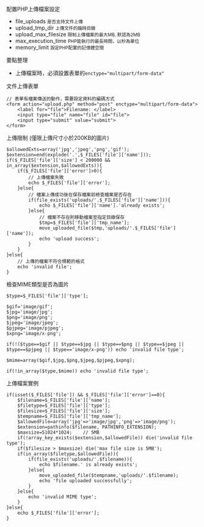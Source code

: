 配置PHP上傳檔案設定
- file_uploads <small>是否支持文件上傳</small>
- upload_tmp_dir <small>上傳文件的臨時目錄</small>
- upload_max_filesize <small>限制上傳檔案的最大MB, 默認為2MB</small>
- max_execution_time <small>PHP能執行的最長時間，以秒為單位</small>
- memory_limit <small>設定PHP配置的記憶體空間</small>

要點整理
- 上傳檔案時，必須設置表單的`enctype="multipart/form-data"`

文件上傳表單
```
// 表單有檔案傳送的動作，需要設定資料的編碼方式
<form action="upload.php" method="post" enctype="multipart/form-data">
	<label for="file">Filename: </label>
	<input type="file" name="file" id="file">
	<input type="submit" value="submit">
</form>
```

上傳限制 (僅限上傳尺寸小於200KB的圖片)
```
$allowedExts=array('jpg','jpeg','png','gif');
$extension=end(explode('.',$_FILES['file']['name']));
if($_FILES['file']['size'] < 200000 && in_array($extension,$allowedExts)){
	if($_FILES['file']['error']>0){
		// 上傳檔案失敗
		echo $_FILES['file']['error'];		
	}else{
		// 檔案上傳成功後在保存檔案前檢查檔案是否存在
		if(file_exists('uploads/'.$_FILES['file']['name'])){
			echo $_FILES['file']['name'].'already exists';
		}else{
			// 檔案不存在則移動檔案至指定目錄保存
			$tmp=$_FILES['file']['tmp_name'];
			move_uploaded_file($tmp,'uploads/'.$_FILES['file']['name']);
			echo 'upload success';
		}
	}
}else{
	// 上傳的檔案不符合規範的格式
	echo 'invalid file';
}
```

檢查MIME類型是否為圖片
```
$type=$_FILES['file']['type'];

$gif='image/gif';
$jpg='image/jpg';
$png='image/png';
$jpeg='image/jpeg';
$pjpeg='image/pjpeg';
$xpng='image/x-png';

if(!($type==$gif || $type==$jpg || $type==$png || $type==$jpeg || $type==$pjpeg || $type=='image/x-png')) echo 'invalid file type';

$mime=array($gif,$jpg,$png,$jpeg,$pjpeg,$xpng);

if(!in_array($type,$mime)) echo 'invalid file type';
```

上傳檔案實例
```
if(isset($_FILES['file']) && $_FILES['file']['error']==0){
	$filename=$_FILES['file']['name'];
	$filetype=$_FILES['file']['type'];
	$filesize=$_FILES['file']['size'];
	$tempname=$_FILES['file']['tmp_name'];
	$allowedFile=array('jpg'=>'image/jpg','png'=>'image/png');
	$extension=pathinfo($filename, PATHINFO_EXTENSION);
	$maxsize=51024*1024;	// 5MB
	if(!array_key_exists($extension,$allowedFile)) die('invalid file type');
	if($filesize > $maxsize) die('max file size is 5MB');
	if(in_array($filetype,$allowedFile)){
		if(file_exists('uploads/'.$filename)){
			echo $filename.' is already exists';
		}else{
			move_uploaded_file($tempname,'uploads/'.$filename);
			echo 'file uploaded successfully';
		}
	}else{
		echo 'invalid MIME type';
	}
}else{
	echo $_FILES['file']['error'];
}
```